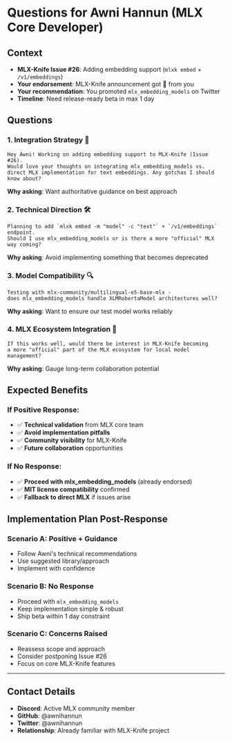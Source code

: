 # Questions for Awni Hannun (MLX Core Developer)

## Context
- **MLX-Knife Issue #26**: Adding embedding support (`mlxk embed` + `/v1/embeddings`)
- **Your endorsement**: MLX-Knife announcement got 🚀 from you
- **Your recommendation**: You promoted `mlx_embedding_models` on Twitter
- **Timeline**: Need release-ready beta in max 1 day

## Questions

### 1. **Integration Strategy** 🎯
```
Hey Awni! Working on adding embedding support to MLX-Knife (Issue #26). 
Would love your thoughts on integrating mlx_embedding_models vs. 
direct MLX implementation for text embeddings. Any gotchas I should know about?
```

**Why asking**: Want authoritative guidance on best approach

### 2. **Technical Direction** 🛠️
```
Planning to add `mlxk embed -m "model" -c "text"` + `/v1/embeddings` endpoint.
Should I use mlx_embedding_models or is there a more "official" MLX way coming?
```

**Why asking**: Avoid implementing something that becomes deprecated

### 3. **Model Compatibility** 🔍
```
Testing with mlx-community/multilingual-e5-base-mlx - 
does mlx_embedding_models handle XLMRobertaModel architectures well?
```

**Why asking**: Want to ensure our test model works reliably

### 4. **MLX Ecosystem Integration** 🤝
```
If this works well, would there be interest in MLX-Knife becoming 
a more "official" part of the MLX ecosystem for local model management?
```

**Why asking**: Gauge long-term collaboration potential

## Expected Benefits

### If Positive Response:
- ✅ **Technical validation** from MLX core team
- ✅ **Avoid implementation pitfalls** 
- ✅ **Community visibility** for MLX-Knife
- ✅ **Future collaboration** opportunities

### If No Response:
- ✅ **Proceed with mlx_embedding_models** (already endorsed)
- ✅ **MIT license compatibility** confirmed
- ✅ **Fallback to direct MLX** if issues arise

## Implementation Plan Post-Response

### Scenario A: **Positive + Guidance**
- Follow Awni's technical recommendations
- Use suggested library/approach
- Implement with confidence

### Scenario B: **No Response**
- Proceed with `mlx_embedding_models` 
- Keep implementation simple & robust
- Ship beta within 1 day constraint

### Scenario C: **Concerns Raised**
- Reassess scope and approach
- Consider postponing Issue #26
- Focus on core MLX-Knife features

---

## Contact Details
- **Discord**: Active MLX community member
- **GitHub**: @awnihannun  
- **Twitter**: @awnihannun
- **Relationship**: Already familiar with MLX-Knife project